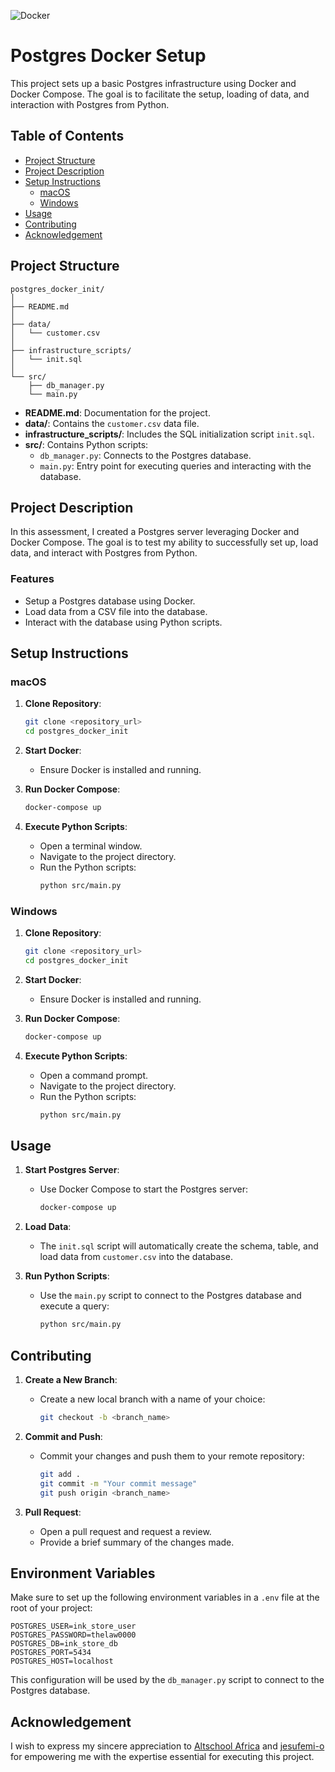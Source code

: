 ![Docker](https://github.com/victorcezeh/data-engineering-final-semester-portfolio/assets/129629266/3fb3c509-32e3-4b50-a273-ee9d049f45bd)


# Postgres Docker Setup

This project sets up a basic Postgres infrastructure using Docker and Docker Compose. The goal is to facilitate the setup, loading of data, and interaction with Postgres from Python.

## Table of Contents

- [Project Structure](#project-structure)
- [Project Description](#project-description)
- [Setup Instructions](#setup-instructions)
  - [macOS](#macos)
  - [Windows](#windows)
- [Usage](#usage)
- [Contributing](#contributing)
- [Acknowledgement](#acknowledgement)

## Project Structure

```
postgres_docker_init/
│
├── README.md
│
├── data/
│   └── customer.csv
│
├── infrastructure_scripts/
│   └── init.sql
│
└── src/
    ├── db_manager.py
    └── main.py
```

- **README.md**: Documentation for the project.
- **data/**: Contains the `customer.csv` data file.
- **infrastructure_scripts/**: Includes the SQL initialization script `init.sql`.
- **src/**: Contains Python scripts:
  - `db_manager.py`: Connects to the Postgres database.
  - `main.py`: Entry point for executing queries and interacting with the database.

## Project Description

In this assessment, I created a Postgres server leveraging Docker and Docker Compose. The goal is to test my ability to successfully set up, load data, and interact with Postgres from Python.

### Features

- Setup a Postgres database using Docker.
- Load data from a CSV file into the database.
- Interact with the database using Python scripts.

## Setup Instructions

### macOS

1. **Clone Repository**:
   ```bash
   git clone <repository_url>
   cd postgres_docker_init
   ```

2. **Start Docker**:
   - Ensure Docker is installed and running.

3. **Run Docker Compose**:
   ```bash
   docker-compose up
   ```

4. **Execute Python Scripts**:
   - Open a terminal window.
   - Navigate to the project directory.
   - Run the Python scripts:
     ```bash
     python src/main.py
     ```

### Windows

1. **Clone Repository**:
   ```bash
   git clone <repository_url>
   cd postgres_docker_init
   ```

2. **Start Docker**:
   - Ensure Docker is installed and running.

3. **Run Docker Compose**:
   ```bash
   docker-compose up
   ```

4. **Execute Python Scripts**:
   - Open a command prompt.
   - Navigate to the project directory.
   - Run the Python scripts:
     ```bash
     python src/main.py
     ```

## Usage

1. **Start Postgres Server**:
   - Use Docker Compose to start the Postgres server:
     ```bash
     docker-compose up
     ```

2. **Load Data**:
   - The `init.sql` script will automatically create the schema, table, and load data from `customer.csv` into the database.

3. **Run Python Scripts**:
   - Use the `main.py` script to connect to the Postgres database and execute a query:
     ```bash
     python src/main.py
     ```

## Contributing

1. **Create a New Branch**:
   - Create a new local branch with a name of your choice:
     ```bash
     git checkout -b <branch_name>
     ```

2. **Commit and Push**:
   - Commit your changes and push them to your remote repository:
     ```bash
     git add .
     git commit -m "Your commit message"
     git push origin <branch_name>
     ```

3. **Pull Request**:
   - Open a pull request and request a review.
   - Provide a brief summary of the changes made.

## Environment Variables

Make sure to set up the following environment variables in a `.env` file at the root of your project:

```
POSTGRES_USER=ink_store_user
POSTGRES_PASSWORD=thelaw0000
POSTGRES_DB=ink_store_db
POSTGRES_PORT=5434
POSTGRES_HOST=localhost
```

This configuration will be used by the `db_manager.py` script to connect to the Postgres database.


## Acknowledgement

I wish to express my sincere appreciation to [Altschool Africa](https://altschoolafrica.com/) and [jesufemi-o](https://github.com/JesuFemi-O) for empowering me with the expertise essential for executing this project.
